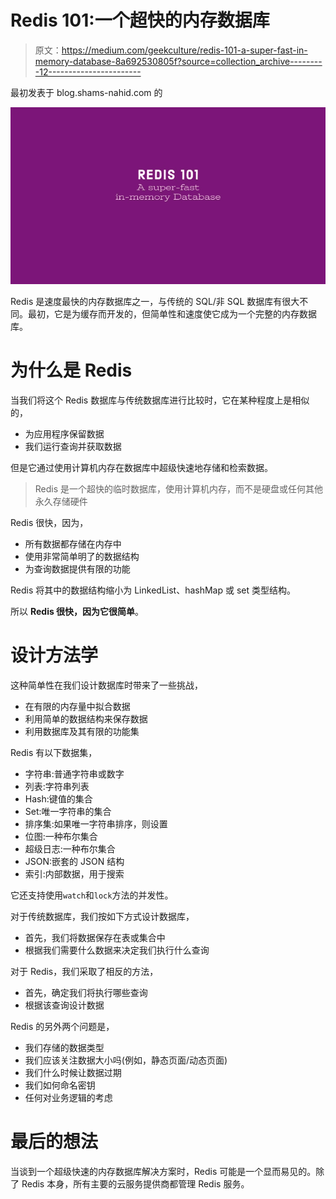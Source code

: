 # Redis 101:一个超快的内存数据库

> 原文：<https://medium.com/geekculture/redis-101-a-super-fast-in-memory-database-8a692530805f?source=collection_archive---------12----------------------->

最初发表于 blog.shams-nahid.com 的

![](img/20be868fb44b0f8ad8fa2140cdff18a0.png)

Redis 是速度最快的内存数据库之一，与传统的 SQL/非 SQL 数据库有很大不同。最初，它是为缓存而开发的，但简单性和速度使它成为一个完整的内存数据库。

# 为什么是 Redis

当我们将这个 Redis 数据库与传统数据库进行比较时，它在某种程度上是相似的，

*   为应用程序保留数据
*   我们运行查询并获取数据

但是它通过使用计算机内存在数据库中超级快速地存储和检索数据。

> Redis 是一个超快的临时数据库，使用计算机内存，而不是硬盘或任何其他永久存储硬件

Redis 很快，因为，

*   所有数据都存储在内存中
*   使用非常简单明了的数据结构
*   为查询数据提供有限的功能

Redis 将其中的数据结构缩小为 LinkedList、hashMap 或 set 类型结构。

所以 **Redis 很快，因为它很简单**。

# 设计方法学

这种简单性在我们设计数据库时带来了一些挑战，

*   在有限的内存量中拟合数据
*   利用简单的数据结构来保存数据
*   利用数据库及其有限的功能集

Redis 有以下数据集，

*   字符串:普通字符串或数字
*   列表:字符串列表
*   Hash:键值的集合
*   Set:唯一字符串的集合
*   排序集:如果唯一字符串排序，则设置
*   位图:一种布尔集合
*   超级日志:一种布尔集合
*   JSON:嵌套的 JSON 结构
*   索引:内部数据，用于搜索

它还支持使用`watch`和`lock`方法的并发性。

对于传统数据库，我们按如下方式设计数据库，

*   首先，我们将数据保存在表或集合中
*   根据我们需要什么数据来决定我们执行什么查询

对于 Redis，我们采取了相反的方法，

*   首先，确定我们将执行哪些查询
*   根据该查询设计数据

Redis 的另外两个问题是，

*   我们存储的数据类型
*   我们应该关注数据大小吗(例如，静态页面/动态页面)
*   我们什么时候让数据过期
*   我们如何命名密钥
*   任何对业务逻辑的考虑

# 最后的想法

当谈到一个超级快速的内存数据库解决方案时，Redis 可能是一个显而易见的。除了 Redis 本身，所有主要的云服务提供商都管理 Redis 服务。